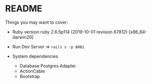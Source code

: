 # README



Things you may want to cover:

* Ruby version
ruby 2.6.5p114 (2019-10-01 revision 67812) [x86_64-darwin20]

* Run Dev Server => `rails s -p 8081`

* System dependencies

  * Database Postgres Adapter
  * ActionCable
  * Bootstrap
